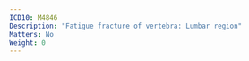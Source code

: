 ```yaml
---
ICD10: M4846
Description: "Fatigue fracture of vertebra: Lumbar region"
Matters: No
Weight: 0
---
```


